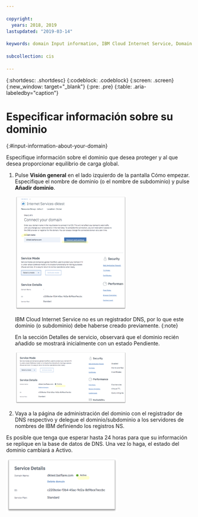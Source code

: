 ```yaml
---

copyright:
  years: 2018, 2019
lastupdated: "2019-03-14"

keywords: domain Input information, IBM Cloud Internet Service, Domain Name

subcollection: cis

---
```


{:shortdesc: .shortdesc}
{:codeblock: .codeblock}
{:screen: .screen}
{:new_window: target="_blank"}
{:pre: .pre}
{:table: .aria-labeledby="caption"}

# Especificar información sobre su dominio
{:#input-information-about-your-domain}

Especifique información sobre el dominio que desea proteger y al que desea proporcionar equilibrio de carga global.

1. Pulse **Visión general** en el lado izquierdo de la pantalla Cómo empezar. Especifique el nombre de dominio (o el nombre de subdominio) y pulse **Añadir dominio**. 
    
    <img src="images/reliability3.png" alt="dibujo" style="width: 300px;"/>
    
    IBM Cloud Internet Service no es un registrador DNS, por lo que este dominio (o subdominio) debe haberse creado previamente.
    {:note}

    En la sección Detalles de servicio, observará que el dominio recién añadido se mostrará inicialmente con un estado Pendiente. 

    <img src="images/reliability4.png" alt="dibujo" style="width: 300px;"/>    

2. Vaya a la página de administración del dominio con el registrador de DNS respectivo y delegue el dominio/subdominio a los servidores de nombres de IBM definiendo los registros NS.

Es posible que tenga que esperar hasta 24 horas para que su información se replique en la base de datos de DNS. Una vez lo haga, el estado del dominio cambiará a Activo. 

<img src="images/reliability5.png" alt="dibujo" style="width: 300px;"/>    
